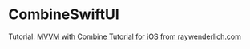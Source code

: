 # CombineSwiftUI

Tutorial: [MVVM with Combine Tutorial for iOS from raywenderlich.com](https://www.raywenderlich.com/4161005-mvvm-with-combine-tutorial-for-ios)
